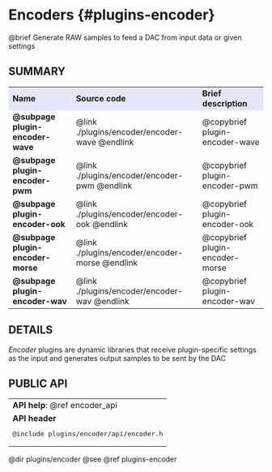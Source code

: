 Encoders {#plugins-encoder}
========

@brief Generate RAW samples to feed a DAC from input data or given settings

## SUMMARY

<table>
<tr bgcolor="Lavender">
	<td><b>Name</b><td><b>Source code</b><td><b>Brief description</b>
<tr>
	<td><b>@subpage plugin-encoder-wave</b>
	<td>@link ./plugins/encoder/encoder-wave @endlink
	<td>@copybrief plugin-encoder-wave
<tr>
	<td><b>@subpage plugin-encoder-pwm</b>
	<td>@link ./plugins/encoder/encoder-pwm @endlink
	<td>@copybrief plugin-encoder-pwm
<tr>
	<td><b>@subpage plugin-encoder-ook</b>
	<td>@link ./plugins/encoder/encoder-ook @endlink
	<td>@copybrief plugin-encoder-ook
<tr>
	<td><b>@subpage plugin-encoder-morse</b>
	<td>@link ./plugins/encoder/encoder-morse @endlink
	<td>@copybrief plugin-encoder-morse
<tr>
	<td><b>@subpage plugin-encoder-wav</b>
	<td>@link ./plugins/encoder/encoder-wav @endlink
	<td>@copybrief plugin-encoder-wav
</table>

## DETAILS

_Encoder_ plugins are dynamic libraries that receive plugin-specific settings as the input and
generates output samples to be sent by the DAC

## PUBLIC API

<table border=0>
<tr><td><b>API help</b>: @ref encoder_api
<tr><td><b>API header</b><br><pre>@include plugins/encoder/api/encoder.h</pre>
</table>

@dir plugins/encoder
@see @ref plugins-encoder
